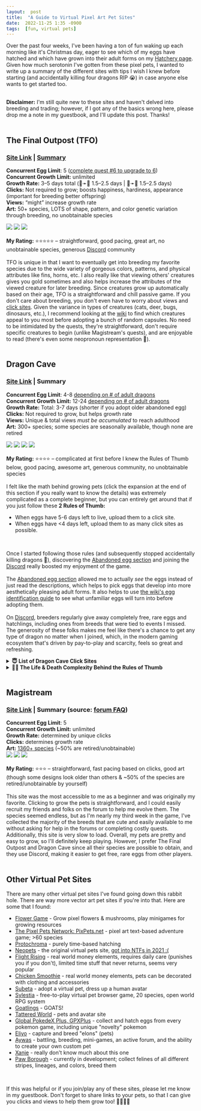 ```yaml
---
layout:  post
title:  "A Guide to Virtual Pixel Art Pet Sites"
date:  2022-11-25 1:35 -0900
tags:  [fun, virtual pets]  
---
```

Over the past four weeks, I've been having a ton of fun waking up each morning like it's Christmas day, eager to see which of my eggs have hatched and which have grown into their adult forms on my <a href="/hatch/">Hatchery page</a>. Given how much serotonin I've gotten from these pixel pets, I wanted to write up a summary of the different sites with tips I wish I knew before starting (and accidentally killing four dragons RIP 😭) in case anyone else wants to get started too.  
<!--excerpt-->
  \
**Disclaimer:** I'm still quite new to these sites and haven't delved into breeding and trading; however, if I got any of the basics wrong here, please drop me a note in my guestbook, and I'll update this post. Thanks!  
<br>  

## The Final Outpost (TFO)
### [Site Link](https://finaloutpost.net/) | [Summary](https://finaloutpost.net/help)  
**Concurrent Egg Limit**: 5 ([complete quest #6 to upgrade to 6](https://final-outpost.fandom.com/wiki/Quests))  
**Concurrent Growth Limit:** unlimited  
**Growth Rate:** 3–5 days total (🥚➛🐣 1.5–2.5 days | 🐣➛🐉 1.5–2.5 days)  
**Clicks:** Not required to grow; boosts happiness, hardiness, appearance (important for breeding better offspring)  
**Views:** “might” increase growth rate  
**Art:** 50+ species, LOTS of shape, pattern, and color genetic variation through breeding, no unobtainable species  

[![](https://finaloutpost.net/rimg/c6ESk3.png)](https://finaloutpost.net/view/c6ESk) 
[![](https://finaloutpost.net/rimg/FTYeN.png)](https://finaloutpost.net/view/FTYeN) 
[![](https://finaloutpost.net/s/ohzHb3.png)](https://finaloutpost.net/view/ohzHb)  
  \
**My Rating:** ⭐⭐⭐⭐⭐ – straightforward, good pacing, great art, no unobtainable species, generous [Discord](https://discord.gg/SKPdjkV) community  
  \
TFO is unique in that I want to eventually get into breeding my favorite species due to the wide variety of gorgeous colors, patterns, and physical attributes like fins, horns, etc. I also really like that viewing others' creatures gives you gold sometimes and also helps increase the attributes of the viewed creature for later breeding. Since creatures grow up automatically based on their age, TFO is a straightforward and chill passive game. If you don't care about breeding, you don't even have to worry about views and [click sites](https://tfopeerreview.click/). Given the variance in types of creatures (cats, deer, bugs, dinosaurs, etc.), I recommend looking at the [wiki](https://final-outpost.fandom.com/wiki/Creatures) to find which creatures appeal to you most before adopting a bunch of random capsules. No need to be intimidated by the quests, they're straightforward, don't require specific creatures to begin (unlike Magistream's quests), and are enjoyable to read (there's even some neopronoun representation 💖).  
<br>  

## Dragon Cave  
### [Site Link](https://dragcave.net/) | Summary  
**Concurrent Egg Limit**: 4-8 [depending on # of adult dragons](https://dragcave.net/help/egglimits)  
**Concurrent Growth Limit:** 12-24 [depending on # of adult dragons](https://dragcave.net/help/egglimits)  
**Growth Rate:** Total: 3-7 days (shorter if you adopt older abandoned egg)  
**Clicks:** Not required to grow, but helps growth rate  
**Views:** Unique & total views *must be accumulated* to reach adulthood  
**Art:** 300+ species; some species are seasonally available, though none are retired  
  
[![](https://dragcave.net/images/wXlc.png)](https://dragcave.net/view/aZAqo) 
[![](https://dragcave.net/images/G2F4.png)](https://dragcave.net/view/PCf1e) 
[![](https://dragcave.net/images/IbJj.png)](https://dragcave.net/view/Oxd2i) 
[![](https://dragcave.net/images/LgQK.png)](https://dragcave.net/view/89Qn6)  
  \
**My Rating:** ⭐⭐⭐⭐ – complicated at first before I knew the Rules of Thumb below, good pacing, awesome art, generous community, no unobtainable species  
  \
I felt like the math behind growing pets (click the expansion at the end of this section if you really want to know the details) was extremely complicated as a complete beginner, but you can entirely get around that if you just follow these **2 Rules of Thumb:**  
- When eggs have 5-6 days left to live, upload them to a click site.  
- When eggs have &#60;4 days left, upload them to as many click sites as possible.  
<br>

Once I started following those rules (and subsequently stopped accidentally killing dragons 🥺), discovering the [Abandoned egg section](https://dragcave.net/abandoned) and joining the [Discord](https://discord.gg/uhc6QXV) really boosted my enjoyment of the game.  
  \
The [Abandoned egg section](https://dragcave.net/abandoned) allowed me to actually *see* the eggs instead of just read the descriptions, which helps to pick eggs that develop into more aesthetically pleasing adult forms. It also helps to use [the wiki's egg identification guide](https://dragcave.fandom.com/wiki/Egg/Identification_guide) to see what unfamiliar eggs will turn into before adopting them.  
  \
On [Discord](https://discord.gg/uhc6QXV), breeders regularly give away completely free, rare eggs and hatchlings, including ones from breeds that were tied to events I missed. The generosity of these folks makes me feel like there's a chance to get any type of dragon no matter when I joined, which, in the modern gaming ecosystem that's driven by pay-to-play and scarcity, feels so great and refreshing.  
<details>
	<summary><b>😇 List of Dragon Cave Click Sites</b></summary>
	<ul>
		<li>
			<a target="_blank" href="https://www.allureofnds.net/">Allure of Neglected Dragons</a> - adjustable auto-refresh
		</li>
		<li>
			<a target="_blank" href="https://valleysherwood.com/">Valley Sherwood</a> - adjustable auto-refresh
		</li>
		<li>
			<a target="_blank" href="https://greg-kennedy.com/dragcave/index.php">Egg Drop Soup</a> - best for actually clicking creatures
		</li>
		<li>
			<a target="_blank" href="https://dc.evinext.com/">DragHatch</a> - auto-refresh; click the lightning bolt for faster refresh
		</li>
		<li>
			<a target="_blank" href="https://hatching.club/">Hatching Club</a> - auto-refresh
		</li>
		<li>
			<a target="_blank" href="https://lair.silverdrak.de/">Silvi's Lair</a> - need to set auto-refresh
		</li>
	</ul>
</details>  
<details>
	<summary><b>😵‍💫 The Life & Death Complexity Behind the Rules of Thumb</b></summary>
	When you get a new egg, a 7-day death countdown begins. In order to hatch the egg, you need to feed the egg ~2000-3000 views while maintaining a <i>correct</i> ratio of between 1:1 and 15:1 overall views to unique views. If you exceed the 15:1 ratio, your eggs will get sick and eventually die, though you can hide them in fog to stop them from getting views and eventually cure the sickness. If this sounds like a lot to manage, there's even more you need to worry about:
	<br>
	<br>
	Eggs are vulnerable to getting sick and dying if they receive too many views in a short amount of time, but they are most vulnerable within the first 24 hours (when the site says they have 6-7 days left to live).
	<ul>
		<li>Do not put the eggs in more than one click sites on their first day. Wait until they have 5-6 days left. They can still get sick at that age, but are less likely.</li>
		<li>You can see how much time an egg has left to live by clicking on the egg and looking at what is says after ”Egg will die if it doesn’t hatch in:”</li>
		<li>Hide eggs/hatchlings in fog if they become sick. You'll get a prompt at the top of your <a target="_blank" href="https://dragcave.net/dragons">scroll</a> with which ones are sick that will disappear when they are fine.</li>
	</ul>
	<br>
	In addition to the aforementioned view requirements, eggs must have &#60;4 days left on their timer in order to hatch.
	<ul>
		<li>If an egg/hatchling has &#60;4 days left, upload it to as many click sites as possible. Many sites have an ”ER” section for eggs and hatchlings under 4 days.</li>
		<li>If the countdown is critically close to finishing, eggs will hatch with under a thousand views. There's a whole <a target="_blank" href="https://forums.dragcave.net/topic/185718-neglected-dragons/">strategy for getting rare dragon types that can only be hatched if neglected this way, but it's very difficult</a>.</li>
	</ul>
</details>
<br>  

## Magistream
### [Site Link](https://magistream.com/) | Summary (source: [forum FAQ](https://magistream.com/0-global/88066-new-frequently-asked-questions-thread.html))
**Concurrent Egg Limit**: 5  
**Concurrent Growth Limit:** unlimited  
**Growth Rate:** determined by unique clicks  
**Clicks:** determines growth rate  
**Art:** [1360+ species](https://magistream.com/bestiary.php) (~50% are retired/unobtainable)  
[![](https://magistatic.com/i/b96fe56f332c3bf2a7c960564eb7d8328b75d545.png)](https://magistream.com/bestiary.php?page=1352) 
[![](https://magistream.com/i/9c777e9260e1d39ba3357f1db5869eb3c1a96a06.png)](https://magistream.com/creature/14211781) 
[![](https://magistream.com/i/a69e54c13f5b0ac8e6fa312f337121765039a2de.png)](https://magistream.com/creature/14201225)  
  \
**My Rating:** ⭐⭐⭐ – straightforward, fast pacing based on clicks, good art (though some designs look older than others & ~50% of the species are retired/unobtainable by yourself)  
  \
This site was the most accessible to me as a beginner and was originally my favorite. Clicking to grow the pets is straightforward, and I could easily recruit my friends and folks on the forum to help me evolve them. The species seemed endless, but as I'm nearly my third week in the game, I've collected the majority of the breeds that are cute and easily available to me without asking for help in the forums or completing costly quests.  Additionally, this site is very slow to load. Overall, my pets are pretty and easy to grow, so I'll definitely keep playing. However, I prefer The Final Outpost and Dragon Cave since all their species are possible to obtain, and they use Discord, making it easier to get free, rare eggs from other players.  
<br>  

## Other Virtual Pet Sites
There are many other virtual pet sites I've found going down this rabbit hole. There are way more vector art pet sites if you're into that. Here are some that I found:
- [Flower Game](https://flowergame.net/) - Grow pixel flowers & mushrooms, play minigames for growing resources
- [The Pixel Pets Network: PixPets.net](https://pixpet.net/) - pixel art text-based adventure game; &gt;60 species
- [Protochroma](https://protochroma.net/) - purely time-based hatching
- [Neopets](https://www.neopets.com/) - the original virtual pets site, [got into NTFs in 2021 :(](https://www.jellyneo.net/nfts/)
- [Flight Rising](https://www1.flightrising.com/) - real world money elements, requires daily care (punishes you if you don't), limited time stuff that never returns, seems very popular
- [Chicken Smoothie](https://www.chickensmoothie.com/) - real world money elements, pets can be decorated with clothing and accessories
- [Subeta](https://subeta.net/) - adopt a virtual pet, dress up a human avatar
- [Sylestia](https://www.sylestia.com/) - free-to-play virtual pet browser game, 20 species, open world RPG system
- [Goatlings](https://www.goatlings.com/) - GOATS!  
- [Tattered World](https://tatteredworld.com/) - pets and avatar site
- [Global PokedeX Plus, GPXPlus](https://gpx.plus/) - collect and hatch eggs from every pokemon game, including unique "novelty" pokemon
- [Eliyo](https://www.eliyo.net/) - capture and breed "elons" (pets)
- [Aywas](https://www.aywas.com/) - battling, breeding, mini-games, an active forum, and the ability to create your own custom pet
- [Xanje](https://www.xanje.com/) - really don't know much about this one
- [Paw Borough](https://www.pawborough.net/) - currently in development; collect felines of all different stripes, lineages, and colors, breed them  
<br>
  
If this was helpful or if you join/play any of these sites, please let me know in my guestbook. Don't forget to share links to your pets, so that I can give you clicks and views to help them grow too! 🥚🐣🐉💕  
  
